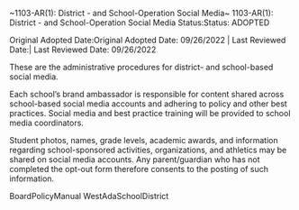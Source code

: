 ~1103-AR(1): District - and School-Operation Social Media~
 1103-AR(1): District - and School-Operation Social Media Status:Status: ADOPTED


Original Adopted Date:Original Adopted Date: 09/26/2022 | Last Reviewed Date:| Last Reviewed Date: 09/26/2022

These are the administrative procedures for district- and school-based social media.

Each school’s brand ambassador is responsible for content shared across school-based social media accounts and
adhering to policy and other best practices. Social media and best practice training will be provided to school media
coordinators.

Student photos, names, grade levels, academic awards, and information regarding school-sponsored activities,
organizations, and athletics may be shared on social media accounts. Any parent/guardian who has not completed
the opt-out form therefore consents to the posting of such information.


BoardPolicyManual
WestAdaSchoolDistrict


